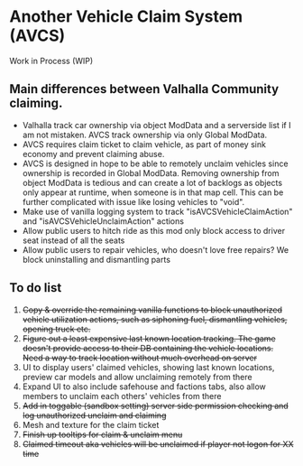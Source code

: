 # Another Vehicle Claim System (AVCS)
Work in Process (WIP)
## Main differences between Valhalla Community claiming.
- Valhalla track car ownership via object ModData and a serverside list if I am not mistaken. AVCS track ownership via only Global ModData.
- AVCS requires claim ticket to claim vehicle, as part of money sink economy and prevent claiming abuse.
- AVCS is designed in hope to be able to remotely unclaim vehicles since ownership is recorded in Global ModData. Removing ownership from object ModData is tedious and can create a lot of backlogs as objects only appear at runtime, when someone is in that map cell. This can be further complicated with issue like losing vehicles to "void".
- Make use of vanilla logging system to track "isAVCSVehicleClaimAction" and "isAVCSVehicleUnclaimAction" actions
- Allow public users to hitch ride as this mod only block access to driver seat instead of all the seats
- Allow public users to repair vehicles, who doesn't love free repairs? We block uninstalling and dismantling parts
## To do list
1. ~~Copy & override the remaining vanilla functions to block unauthorized vehicle utilization actions, such as siphoning fuel, dismantling vehicles, opening truck etc.~~
2. ~~Figure out a least expensive last known location tracking. The game doesn't provide access to their DB containing the vehicle locations. Need a way to track location without much overhead on server~~
3. UI to display users' claimed vehicles, showing last known locations, preview car models and allow unclaiming remotely from there
4. Expand UI to also include safehouse and factions tabs, also allow members to unclaim each others' vehicles from there
5. ~~Add in toggable (sandbox setting) server side permission checking and log unauthorized unclaim and claiming~~
6. Mesh and texture for the claim ticket
7. ~~Finish up tooltips for claim & unclaim menu~~
8. ~~Claimed timeout aka vehicles will be unclaimed if player not logon for XX time~~
